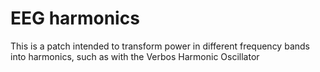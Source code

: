 # EEG harmonics

This is a patch intended to transform power in different frequency bands into harmonics, such as with the Verbos Harmonic Oscillator

  